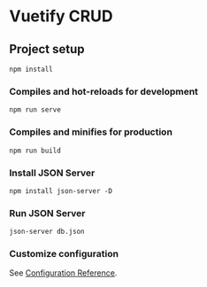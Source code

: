 # Vuetify CRUD

## Project setup

```
npm install
```

### Compiles and hot-reloads for development

```
npm run serve
```

### Compiles and minifies for production

```
npm run build
```

### Install JSON Server
```
npm install json-server -D
```

### Run JSON Server
```
json-server db.json
```




### Customize configuration

See [Configuration Reference](https://cli.vuejs.org/config/).
